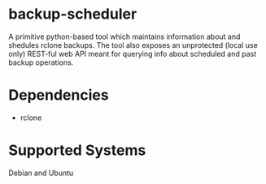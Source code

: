 # backup-scheduler
A primitive python-based tool which maintains information about and shedules rclone backups. The tool also exposes an unprotected (local use only) REST-ful web API meant for querying info about scheduled and past backup operations.

# Dependencies
- rclone

# Supported Systems
Debian and Ubuntu